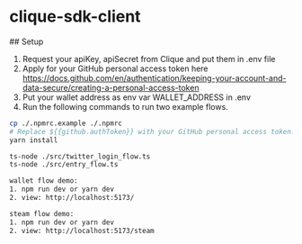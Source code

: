 # clique-sdk-client

## Setup
1. Request your apiKey, apiSecret from Clique and put them in .env file
2. Apply for your GitHub personal access token here https://docs.github.com/en/authentication/keeping-your-account-and-data-secure/creating-a-personal-access-token
3. Put your wallet address as env var WALLET_ADDRESS in .env
4. Run the following commands to run two example flows.
```sh
cp ./.npmrc.example ./.npmrc
# Replace ${{github.authToken}} with your GitHub personal access token.
yarn install

ts-node ./src/twitter_login_flow.ts
ts-node ./src/entry_flow.ts

wallet flow demo: 
1. npm run dev or yarn dev
2. view: http://localhost:5173/

steam flow demo: 
1. npm run dev or yarn dev
2. view: http://localhost:5173/steam

```
